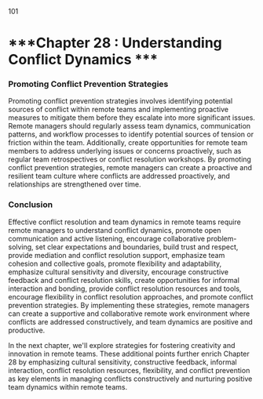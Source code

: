 101


# ***Chapter 28  : Understanding Conflict Dynamics ***


### **Promoting Conflict Prevention Strategies**

Promoting conflict prevention strategies involves identifying potential sources of conflict within remote teams and implementing proactive measures to mitigate them before they escalate into more significant issues. Remote managers should regularly assess team dynamics, communication patterns, and workflow processes to identify potential sources of tension or friction within the team. Additionally, create opportunities for remote team members to address underlying issues or concerns proactively, such as regular team retrospectives or conflict resolution workshops. By promoting conflict prevention strategies, remote managers can create a proactive and resilient team culture where conflicts are addressed proactively, and relationships are strengthened over time.

### **Conclusion**

Effective conflict resolution and team dynamics in remote teams require remote managers to understand conflict dynamics, promote open communication and active listening, encourage collaborative problem-solving, set clear expectations and boundaries, build trust and respect, provide mediation and conflict resolution support, emphasize team cohesion and collective goals, promote flexibility and adaptability, emphasize cultural sensitivity and diversity, encourage constructive feedback and conflict resolution skills, create opportunities for informal interaction and bonding, provide conflict resolution resources and tools, encourage flexibility in conflict resolution approaches, and promote conflict prevention strategies. By implementing these strategies, remote managers can create a supportive and collaborative remote work environment where conflicts are addressed constructively, and team dynamics are positive and productive.

In the next chapter, we'll explore strategies for fostering creativity and innovation in remote teams.
These additional points further enrich Chapter 28 by emphasizing cultural sensitivity, constructive feedback, informal interaction, conflict resolution resources, flexibility, and conflict prevention as key elements in managing conflicts constructively and nurturing positive team dynamics within remote teams.
